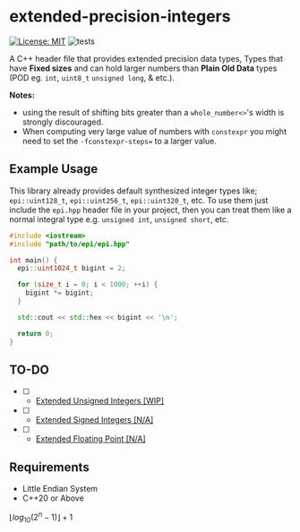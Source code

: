 # extended-precision-integers

[![License: MIT](https://img.shields.io/badge/License-MIT-green.svg)](https://opensource.org/licenses/MIT)
![tests](https://github.com/mrdcvlsc/extended-precision-integers/actions/workflows/tests.yml/badge.svg)

A C++ header file that provides extended precision data types, Types that have **Fixed sizes** and can hold larger numbers than **Plain Old Data** types (POD eg. `int`, `uint8_t` `unsigned long`, & etc.).

**Notes:**
- using the result of shifting bits greater than a `whole_number<>`'s width is strongly discouraged.
- When computing very large value of numbers with `constexpr` you might need to set the
`-fconstexpr-steps=` to a larger value.

## **Example Usage**

This library already provides default synthesized integer types like; `epi::uint128_t`, `epi::uint256_t`, `epi::uint320_t`, etc. To use them just include the `epi.hpp` header file in your project, then you can treat them like a normal integral type e.g. `unsigned int`, `unsigned short`, etc.

```c++
#include <iostream>
#include "path/to/epi/epi.hpp"

int main() {
  epi::uint1024_t bigint = 2;

  for (size_t i = 0; i < 1000; ++i) {
    bigint *= bigint;
  }

  std::cout << std::hex << bigint << '\n';

  return 0;
}
```

## **TO-DO**

- [ ] - [Extended Unsigned Integers [WIP]](TODO/extended-unsigned-integers.md)
- [ ] - [Extended Signed Integers [N/A]](TODO/extended-signed-integers.md)
- [ ] - [Extended Floating Point [N/A]](TODO/extended-floating-point.md)

## **Requirements**
- Little Endian System
- C++20 or Above


$\lfloor log_{10}(2^n - 1) \rfloor + 1$